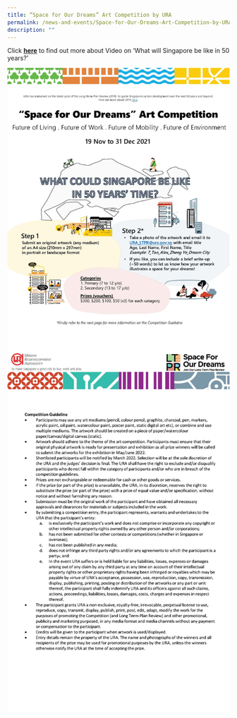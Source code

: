 ```yaml
---
title: “Space for Our Dreams” Art Competition by URA
permalink: /news-and-events/Space-for-Our-Dreams-Art-Competition-by-URA
description: ""
---
```

Click [**here**](https://www.youtube.com/watch?v=3W_L2UjqDJk) to find out more about Video on ‘What will Singapore be like in 50 years?’

![](/images/LTPR%20Art%20Competition%20Poster_Page_1.jpeg)
![](/images/LTPR%20Art%20Competition%20Poster_Page_2.jpeg)